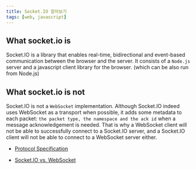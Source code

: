 ```yaml
---
title: Socket.IO 알아보기
tags: [web, javascript]
---
```


## What socket.io is

Socket.IO is a library that enables real-time, bidirectional and event-based communication between the browser and the server. It consists of a `Node.js` server and a javascript client library for the browser. (which can be also run from Node.js)

## What socket.io is not

Socket.IO is not a `WebSocket` implementation. Although Socket.IO indeed uses WebSocket as a transport when possible, it adds some metadata to each packet: `the packet type, the namespace and the ack id` when a message acknowledgement is needed. That is why a WebSocket client will not be able to successfully connect to a Socket.IO server, and a Socket.IO client will not be able to connect to a WebSocket server either. 


- [Protocol Specification](https://github.com/socketio/socket.io-protocol)

- [Socket.IO vs. WebSocket](https://d2.naver.com/helloworld/1336)